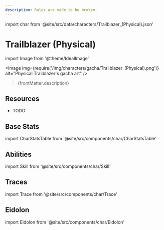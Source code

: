 ```yaml
---
description: Rules are made to be broken.
---
```


import char from '@site/src/data/characters/Trailblazer_(Physical).json'

# Trailblazer (Physical)

import Image from '@theme/IdealImage'

<Image img={require('/img/characters/gacha/Trailblazer_(Physical).png')} alt="Physical Trailblazer's gacha art" />
<blockquote>{frontMatter.description}</blockquote>

## Resources

* TODO

## Base Stats

import CharStatsTable from '@site/src/components/char/CharStatsTable'

<CharStatsTable char={char} />

## Abilities

import Skill from '@site/src/components/char/Skill'

<Tabs>
<TabItem value='batk' label='Basic ATK'>
<Skill char={char} skill='batk' />

</TabItem>
<TabItem value='e' label='Skill'>
<Skill char={char} skill='e' />

</TabItem>
<TabItem value='q' label='Ultimate'>
<Skill char={char} skill='q'/>

</TabItem>
<TabItem value='t' label='Talent'>
<Skill char={char} skill='t'/>

</TabItem>
<TabItem value='p' label='Technique'>
<Skill char={char} skill='p'/>

</TabItem>
</Tabs>

## Traces

import Trace from '@site/src/components/char/Trace'

<Tabs>
<TabItem value='a2' label='A2'>
<Trace char={char} trace='a2' />

</TabItem>
<TabItem value='a4' label='A4'>
<Trace char={char} trace='a4' />

</TabItem>
<TabItem value='a6' label='A6'>
<Trace char={char} trace='a6' />

</TabItem>
<TabItem value='misc' label='Misc'>
<Trace char={char} trace='misc' />
</TabItem>
</Tabs>

## Eidolon

import Eidolon from '@site/src/components/char/Eidolon'

<Tabs>
<TabItem value='E1' label='E1'>
<Eidolon char={char} eidolon={1} />

</TabItem>
<TabItem value='E2' label='E2'>
<Eidolon char={char} eidolon={2} />

</TabItem>
<TabItem value='E3' label='E3'>
<Eidolon char={char} eidolon={3} />

</TabItem>
<TabItem value='E4' label='E4'>
<Eidolon char={char} eidolon={4} />

</TabItem>
<TabItem value='E5' label='E5'>
<Eidolon char={char} eidolon={5} />

</TabItem>
<TabItem value='E6' label='E6'>
<Eidolon char={char} eidolon={6} />

</TabItem>
</Tabs>